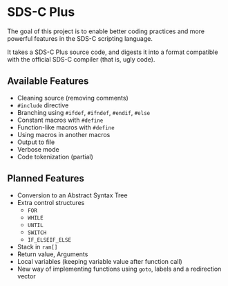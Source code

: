 SDS-C Plus
==========

The goal of this project is to enable better coding practices and more powerful features in the SDS-C scripting language.

It takes a SDS-C Plus source code, and digests it into a format compatible with the official SDS-C compiler (that is, ugly code).

Available Features
------------------

- Cleaning source (removing comments)
- `#include` directive
- Branching using `#ifdef`, `#ifndef`, `#endif`, `#else`
- Constant macros with `#define`
- Function-like macros with `#define`
- Using macros in another macros
- Output to file
- Verbose mode
- Code tokenization (partial)


Planned Features
----------------

- Conversion to an Abstract Syntax Tree
- Extra control structures
  - `FOR`
  - `WHILE`
  - `UNTIL`
  - `SWITCH`
  - `IF_ELSEIF_ELSE`
- Stack in `ram[]`
- Return value, Arguments
- Local variables (keeping variable value after function call)
- New way of implementing functions using `goto`, labels and a redirection vector
